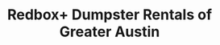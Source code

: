---
title: "Redbox+ Dumpster Rentals of Greater Austin"
url: /austin/redbox-dumpster-rentals-of-greater-austin/
shop: Mieten
---